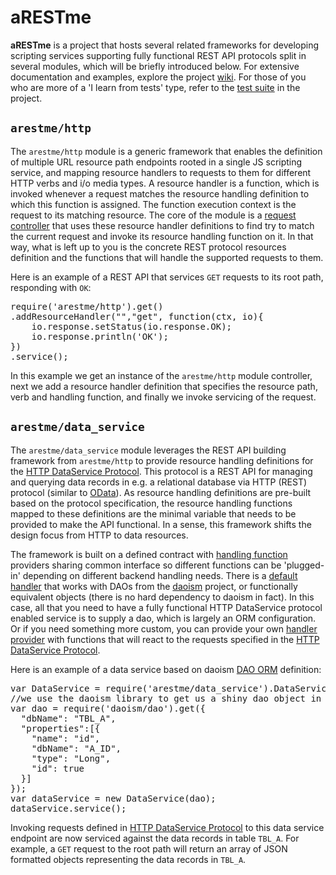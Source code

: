# aRESTme
**aRESTme** is a project that hosts several related frameworks for developing scripting services supporting fully functional REST API protocols split in several modules, which will be briefly introduced below. For extensive documentation and examples, explore the project [wiki](https://github.com/dirigiblelabs/arestme/wiki). For those of you who are more of a 'I learn from tests' type, refer to the [test suite](https://github.com/dirigiblelabs/arestme/tree/1.0/arestme/TestCases/arestme) in the project.

## `arestme/http`
The `arestme/http` module is a generic framework that enables the definition of multiple URL resource path endpoints rooted in a single JS scripting service, and mapping resource handlers to requests to them for different HTTP verbs and i/o media types. A resource handler is a function, which is invoked whenever a request matches the resource handling definition to which this function is assigned. The function execution context is the request to its matching resource. The core of the module is a [request controller](https://github.com/dirigiblelabs/arestme/wiki/2.-HttpController) that uses these resource handler definitions to find try to match the current request and invoke its resource handling function on it. In that way, what is left up to you is the concrete REST protocol resources definition and the functions that will handle the supported requests to them.

Here is an example of a REST API that services `GET` requests to its root path, responding with `OK`:
<pre>
require('arestme/http').get()
.addResourceHandler("","get", function(ctx, io){
    io.response.setStatus(io.response.OK);
    io.response.println('OK');
})
.service();
</pre>

In this example we get an instance of the `arestme/http` module controller, next we add a resource handler definition that specifies the resource path, verb and handling function, and finally we invoke servicing of the request.

## `arestme/data_service`
The `arestme/data_service` module leverages the REST API building framework from `arestme/http` to provide resource handling definitions for the [HTTP DataService Protocol](https://github.com/dirigiblelabs/arestme/wiki/6.-HTTP-DataService-Protocol). This protocol is a REST API for managing and querying data records in e.g. a relational database via HTTP (REST) protocol (similar to [OData](http://www.odata.org/)). As resource handling definitions are pre-built based on the protocol specification, the resource handling functions mapped to these definitions are the minimal variable that needs to be provided to make the API functional. In a sense, this framework shifts the design focus from HTTP to data resources.

The framework is built on a defined contract with [handling function](https://github.com/dirigiblelabs/arestme/wiki/5.-HandlersProvider-SPI) providers sharing common interface so different functions can be 'plugged-in' depending on different backend handling needs. There is a [default handler](https://github.com/dirigiblelabs/arestme/wiki/4.-DAOHandlersProvider) that works with DAOs from the [daoism](https://github.com/dirigiblelabs/daoism) project, or functionally equivalent objects (there is no hard dependency to daoism in fact). In this case, all that you need to have a fully functional HTTP DataService protocol enabled service is to supply a dao, which is largely an ORM configuration. Or if you need something more custom, you can provide your own [handler provider](https://github.com/dirigiblelabs/arestme/wiki/5.-HandlersProvider-SPI) with functions that will react to the requests specified in the [HTTP DataService Protocol](https://github.com/dirigiblelabs/arestme/wiki/6.-HTTP-DataService-Protocol).

Here is an example of a data service based on daoism [DAO ORM](https://github.com/dirigiblelabs/daoism/wiki/DAO-ORM-Configuration) definition:
<pre>
var DataService = require('arestme/data_service').DataService;
//we use the daoism library to get us a shiny dao object in fewer lines
var dao = require('daoism/dao').get({
  "dbName": "TBL_A",
  "properties":[{
    "name": "id",
    "dbName": "A_ID",
    "type": "Long",
    "id": true
  }]
});
var dataService = new DataService(dao);
dataService.service();
</pre>

Invoking requests defined in [HTTP DataService Protocol](https://github.com/dirigiblelabs/arestme/wiki/6.-HTTP-DataService-Protocol) to this data service endpoint are now serviced against the data records in table `TBL_A`. For example, a `GET` request to the root path will return an array of JSON formatted objects representing the data records in `TBL_A`.
